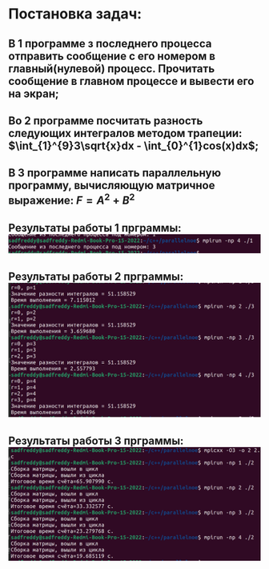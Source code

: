 # Постановка задач: 
## В 1 программе з последнего процесса отправить сообщение с его номером в главный(нулевой) процесс. Прочитать сообщение в главном процессе и вывести его на экран; 
## Во 2 программе посчитать разность следующих интегралов методом трапеции: $\int_{1}^{9}3\sqrt{x}dx - \int_{0}^{1}cos(x)dx$; 
## В 3 программе написать параллельную программу, вычисляющую матричное выражение: $F=A^2+B^2$
## Результаты работы 1 прграммы: ![res](a3.png)
## Результаты работы 2 прграммы: ![res](a1.png)
## Результаты работы 3 прграммы: ![res](a2.png)
